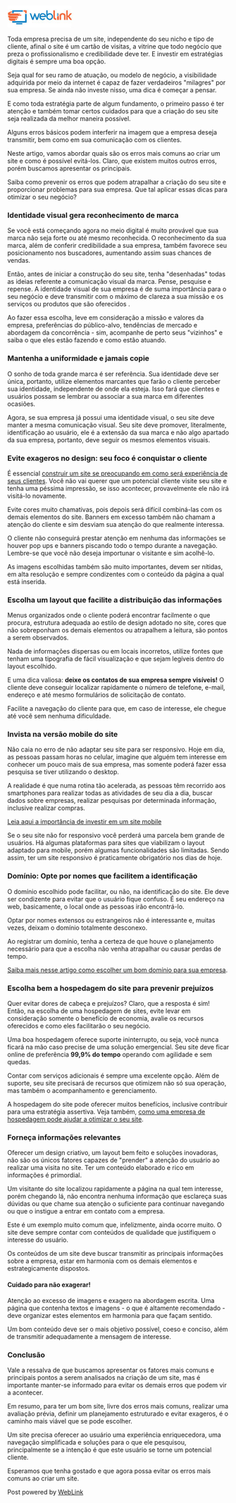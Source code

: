 ![Evite erros comuns ao criar um site](/images/weblink.jpg "Evite erros comuns ao criar um site")

Toda empresa precisa de um site, independente do seu nicho e tipo de cliente, afinal o site é um cartão de visitas, a vitrine que todo negócio que preza o profissionalismo e credibilidade deve ter. E investir em estratégias digitais é sempre uma boa opção. 

Seja qual for seu ramo de atuação, ou modelo de negócio, a visibilidade adquirida por meio da internet é capaz de fazer verdadeiros "milagres" por sua empresa. Se ainda não investe nisso, uma dica é começar a pensar.

E como toda estratégia parte de algum fundamento, o primeiro passo é ter atenção e também tomar certos cuidados para que a criação do seu site seja realizada da melhor maneira possível. 

Alguns erros básicos podem interferir na imagem que a empresa deseja transmitir, bem como em sua comunicação com os clientes.

Neste artigo, vamos abordar quais são os erros mais comuns ao criar um site e como é possível evitá-los. Claro, que existem muitos outros erros, porém buscamos apresentar os principais.

Saiba como prevenir os erros que podem atrapalhar a criação do seu site e proporcionar problemas para sua empresa. Que tal aplicar essas dicas para otimizar o seu negócio?

### Identidade visual gera reconhecimento de marca

Se você está começando agora no meio digital é muito provável que sua marca não seja forte ou até mesmo reconhecida. O reconhecimento da sua marca, além de conferir credibilidade a sua empresa, também favorece seu posicionamento nos buscadores, aumentando assim suas chances de vendas.

Então, antes de iniciar a construção do seu site, tenha "desenhadas" todas as ideias referente a comunicação visual da marca. Pense, pesquise e repense. A identidade visual de sua empresa é de suma importância para o seu negócio e deve transmitir com o máximo de clareza a sua missão e os serviços ou produtos que são oferecidos .

Ao fazer essa escolha, leve em consideração a missão e valores da empresa, preferências do público-alvo, tendências de mercado e abordagem da concorrência - sim, acompanhe de perto seus "vizinhos" e saiba o que eles estão fazendo e como estão atuando.

### Mantenha a uniformidade e jamais copie

O sonho de toda grande marca é ser referência. Sua identidade deve ser única, portanto, utilize elementos marcantes que farão o cliente perceber sua identidade, independente de onde ela esteja. Isso fará que clientes e usuários possam se lembrar ou associar a sua marca em diferentes ocasiões. 

Agora, se sua empresa já possui uma identidade visual, o seu site deve manter a mesma comunicação visual. Seu site deve promover, literalmente, identificação ao usuário, ele é a extensão da sua marca e não algo apartado da sua empresa, 
portanto, deve seguir os mesmos elementos visuais.

### Evite exageros no design: seu foco é conquistar o cliente

É essencial [construir um site se preocupando em como será experiência de seus clientes](https://www.weblink.com.br/blog/seo/o-que-e-ux-design?utm_source=udgwebdev). Você não vai querer que um potencial cliente visite seu site e tenha uma péssima impressão, se isso acontecer, provavelmente ele não irá visitá-lo novamente.

Evite cores muito chamativas, pois depois será difícil combiná-las com os demais elementos do site. Banners em excesso também não chamam a atenção do cliente e sim desviam sua atenção do que realmente interessa.

O cliente não conseguirá prestar atenção em nenhuma das informações se houver pop ups e banners piscando todo o tempo durante a navegação. Lembre-se que você não deseja importunar o visitante e sim acolhê-lo.

As imagens escolhidas também são muito importantes, devem ser nítidas, em alta resolução e sempre condizentes com o conteúdo da página a qual está inserida.

### Escolha um layout que facilite a distribuição das informações

Menus organizados onde o cliente poderá encontrar facilmente o que procura, estrutura adequada ao estilo de design adotado no site, cores que não sobreponham os demais elementos ou atrapalhem a leitura, são pontos a serem observados.

Nada de informações dispersas ou em locais incorretos, utilize fontes que tenham uma tipografia de fácil visualização e que sejam legíveis dentro do layout escolhido.

E uma dica valiosa: **deixe os contatos de sua empresa sempre visíveis!** O cliente deve conseguir localizar rapidamente o número de telefone, e-mail, endereço e até mesmo formulários de solicitação de contato.

Facilite a navegação do cliente para que, em caso de interesse, ele chegue até você sem nenhuma dificuldade.

### Invista na versão mobile do site

Não caia no erro de não adaptar seu site para ser responsivo. Hoje em dia, as pessoas passam horas no celular, imagine que alguém tem interesse em conhecer um pouco mais de sua empresa, mas somente poderá fazer essa pesquisa se tiver utilizando o desktop.

A realidade é que numa rotina tão acelerada, as pessoas têm recorrido aos smartphones para realizar todas as atividades de seu dia a dia, buscar dados sobre empresas, realizar pesquisas por determinada informação, inclusive realizar compras.

[Leia aqui a importância de investir em um site mobile](https://www.weblink.com.br/blog/artigos/o-que-e-design-responsivo-e-por-que-seu-site-precisa-disso?utm_source=udgwebdev)

Se o seu site não for responsivo você perderá uma parcela bem grande de usuários. Há algumas plataformas para sites que viabilizam o layout adaptado para mobile, porém algumas funcionalidades são limitadas. Sendo assim, ter um site responsivo é praticamente obrigatório nos dias de hoje.

### Domínio: Opte por nomes que facilitem a identificação

O domínio escolhido pode facilitar, ou não, na identificação do site. Ele deve ser condizente para evitar que o usuário fique confuso. É seu endereço na web, basicamente, o local onde as pessoas irão encontrá-lo.

Optar por nomes extensos ou estrangeiros não é interessante e, muitas vezes, deixam o domínio totalmente desconexo.

Ao registrar um domínio, tenha a certeza de que houve o planejamento necessário para que a escolha não venha atrapalhar ou causar perdas de tempo.

[Saiba mais nesse artigo como escolher um bom domínio para sua empresa](https://www.weblink.com.br/blog/artigos/10-dicas-para-escolher-o-melhor-nome-de-dominio?utm_source=udgwebdev).

### Escolha bem a hospedagem do site para prevenir prejuízos

Quer evitar dores de cabeça e prejuízos? Claro, que a resposta é sim! Então, na escolha de uma hospedagem de sites, evite levar em consideração somente o benefício de economia, avalie os recursos oferecidos e como eles facilitarão o seu negócio.

Uma boa hospedagem oferece suporte ininterrupto, ou seja, você nunca ficará na mão caso precise de uma solução emergencial. Seu site deve ficar online de preferência **99,9% do tempo** operando com agilidade e sem quedas.

Contar com serviços adicionais é sempre uma excelente opção. Além de suporte, seu site precisará de recursos que otimizem não só sua operação, mas também o acompanhamento e gerenciamento.

A hospedagem do site pode oferecer muitos benefícios, inclusive contribuir para uma estratégia assertiva. Veja também, [como uma empresa de hospedagem pode ajudar a otimizar o seu site](https://www.weblink.com.br/blog/hospedagem-de-sites/otimize-o-seu-site-com-uma-empresa-de-hospedagem?utm_source=udgwebdev).

### Forneça informações relevantes

Oferecer um design criativo, um layout bem feito e soluções inovadoras, não são os únicos fatores capazes de "prender" a atenção do usuário ao realizar uma visita no site. Ter um conteúdo elaborado e rico em informações é primordial.

Um visitante do site localizou rapidamente a página na qual tem interesse, porém chegando lá, não encontra nenhuma informação que esclareça suas dúvidas ou que chame sua atenção o suficiente para continuar navegando ou que o instigue a entrar em contato com a empresa.

Este é um exemplo muito comum que, infelizmente, ainda ocorre muito. O site deve sempre contar com conteúdos de qualidade que justifiquem o interesse do usuário. 

Os conteúdos de um site deve buscar transmitir as principais informações sobre a empresa, estar em harmonia com os demais elementos e estrategicamente dispostos. 

#### Cuidado para não exagerar!

Atenção ao excesso de imagens e exagero na abordagem escrita. Uma página que contenha textos e imagens - o que é altamente recomendado - deve organizar estes elementos em harmonia para que façam sentido.

Um bom conteúdo deve ser o mais objetivo possível, coeso e conciso, além de transmitir adequadamente a mensagem de interesse.

### Conclusão

Vale a ressalva de que buscamos apresentar os fatores mais comuns e principais pontos a serem analisados na criação de um site, mas é importante manter-se informado para evitar os demais erros que podem vir a acontecer.

Em resumo, para ter um bom site, livre dos erros mais comuns, realizar uma avaliação prévia, definir um planejamento estruturado e evitar exageros, é o caminho mais viável que se pode escolher.

Um site precisa oferecer ao usuário uma experiência enriquecedora, uma navegação simplificada e soluções para o que ele pesquisou, principalmente se a intenção é que este usuário se torne um potencial cliente. 

Esperamos que tenha gostado e que agora possa evitar os erros mais comuns ao criar um site.

Post powered by [WebLink](https://www.weblink.com.br?utm_source=udgwebdev)